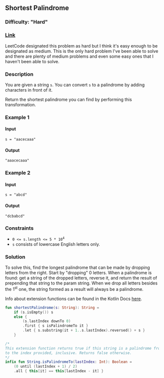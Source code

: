## Shortest Palindrome
### Difficulty: "Hard"
### [Link](https://leetcode.com/problems/shortest-palindrome/)

LeetCode designated this problem as hard but I think it's easy enough to be designated as medium. This is the only hard problem I've been able to solve and there are plenty of medium problems and even some easy ones that I haven't been able to solve.

### Description

You are given a string `s`. You can convert `s` to a palindrome by adding characters in front of it.

Return the shortest palindrome you can find by performing this transformation.

### Example 1

#### Input
`s = "aacecaaa"`

#### Output
`"aaacecaaa"`

### Example 2

#### Input
`s = "abcd"`

#### Output
`"dcbabcd"`

### Constraints
- <code>0 <= s.length <= 5 * 10<sup>4</sup></code>
- `s` consists of lowercase English letters only.

### Solution

To solve this, find the longest palindrome that can be made by dropping letters from the right. Start by "dropping" 0 letters. When a palindrome is found: get a string of the dropped letters, reverse it, and return the result of prepending that string to the param string. When we drop all letters besides the 1<sup>st</sup> one, the string formed as a result will always be a palindrome.

Info about extension functions can be found in the Kotlin Docs [here](https://kotlinlang.org/docs/extensions.html#extension-functions).

```kotlin
fun shortestPalindrome(s: String): String =
    if (s.isEmpty()) s
    else {
        (s.lastIndex downTo 0)
        .first { s isPalindromeTo it }
        .let { s.substring(it + 1..s.lastIndex).reversed() + s }
    }

/*
This extension function returns true if this string is a palindrome from the start
to the index provided, inclusive. Returns false otherwise.
*/
infix fun String.isPalindromeTo(lastIndex: Int): Boolean =
    (0 until (lastIndex + 1) / 2)
    .all { this[it] == this[lastIndex - it] }
```

